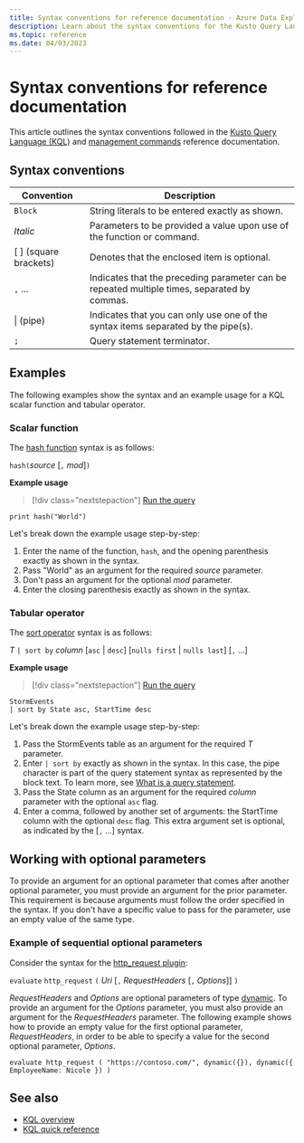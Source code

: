 ```yaml
---
title: Syntax conventions for reference documentation - Azure Data Explorer
description: Learn about the syntax conventions for the Kusto Query Language and management command documentation.
ms.topic: reference
ms.date: 04/03/2023
---
```

# Syntax conventions for reference documentation

This article outlines the syntax conventions followed in the [Kusto Query Language (KQL)](index.md) and [management commands](../management/index.md) reference documentation.

## Syntax conventions

|Convention|Description|
|--|--|
|`Block`|String literals to be entered exactly as shown.|
|*Italic*|Parameters to be provided a value upon use of the function or command.|
|[ ] (square brackets)|Denotes that the enclosed item is optional.|
|`,` ...|Indicates that the preceding parameter can be repeated multiple times, separated by commas.|
|\| (pipe)|Indicates that you can only use one of the syntax items separated by the pipe(s).|
|`;`|Query statement terminator.|

## Examples

The following examples show the syntax and an example usage for a KQL scalar function and tabular operator.

### Scalar function

The [hash function](hashfunction.md) syntax is as follows:

`hash(`*source* [`,` *mod*]`)`

**Example usage**

> [!div class="nextstepaction"]
> <a href="https://dataexplorer.azure.com/clusters/yaeltestcluster.eastus/databases/YaelTestDatabase?query=H4sIAAAAAAAAAysoyswrUchILM7QUArPL8pJUdIEANrIz6MTAAAA" target="_blank">Run the query</a>

```kusto
print hash("World")
```

Let's break down the example usage step-by-step:

1. Enter the name of the function, `hash`, and the opening parenthesis exactly as shown in the syntax.
1. Pass "World" as an argument for the required *source* parameter.
1. Don't pass an argument for the optional *mod* parameter.
1. Enter the closing parenthesis exactly as shown in the syntax.

### Tabular operator

The [sort operator](sort-operator.md) syntax is as follows:

*T* `| sort by` *column* [`asc` | `desc`] [`nulls first` | `nulls last`] [`,` ...]

**Example usage**

> [!div class="nextstepaction"]
> <a href="https://dataexplorer.azure.com/clusters/help/databases/Samples?query=H4sIAAAAAAAAAwsuyS/KdS1LzSsp5qpRyC9KSS1SSKpUCC5JLElVSCxO1gExi0pCMnNTFVJSi5MBfa8LRzAAAAA=" target="_blank">Run the query</a>

```kusto
StormEvents
| sort by State asc, StartTime desc
```

Let's break down the example usage step-by-step:

1. Pass the StormEvents table as an argument for the required *T* parameter.
1. Enter `| sort by` exactly as shown in the syntax. In this case, the pipe character is part of the query statement syntax as represented by the block text. To learn more, see [What is a query statement](index.md#what-is-a-query-statement).
1. Pass the State column as an argument for the required *column* parameter with the optional `asc` flag.
1. Enter a comma, followed by another set of arguments: the StartTime column with the optional `desc` flag. This extra argument set is optional, as indicated by the [`,` ...] syntax.

## Working with optional parameters

To provide an argument for an optional parameter that comes after another optional parameter, you must provide an argument for the prior parameter. This requirement is because arguments must follow the order specified in the syntax. If you don't have a specific value to pass for the parameter, use an empty value of the same type.

### Example of sequential optional parameters

Consider the syntax for the [http_request plugin](http-request-plugin.md):

`evaluate` `http_request` `(` *Uri* [`,` *RequestHeaders* [`,` *Options*]] `)`

*RequestHeaders* and *Options* are optional parameters of type [dynamic](scalar-data-types/dynamic.md). To provide an argument for the *Options* parameter, you must also provide an argument for the *RequestHeaders* parameter. The following example shows how to provide an empty value for the first optional parameter, *RequestHeaders*, in order to be able to specify a value for the second optional parameter, *Options*.

```kusto
evaluate http_request ( "https://contoso.com/", dynamic({}), dynamic({ EmployeeName: Nicole }) )
```

## See also

* [KQL overview](index.md)
* [KQL quick reference](../../kql-quick-reference.md)
